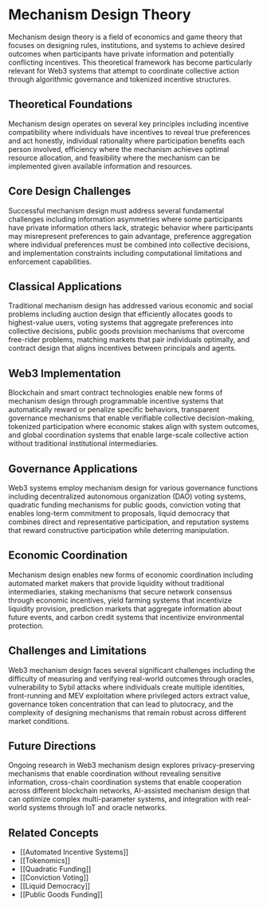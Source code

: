 # Mechanism Design Theory

Mechanism design theory is a field of economics and game theory that focuses on designing rules, institutions, and systems to achieve desired outcomes when participants have private information and potentially conflicting incentives. This theoretical framework has become particularly relevant for Web3 systems that attempt to coordinate collective action through algorithmic governance and tokenized incentive structures.

## Theoretical Foundations

Mechanism design operates on several key principles including incentive compatibility where individuals have incentives to reveal true preferences and act honestly, individual rationality where participation benefits each person involved, efficiency where the mechanism achieves optimal resource allocation, and feasibility where the mechanism can be implemented given available information and resources.

## Core Design Challenges

Successful mechanism design must address several fundamental challenges including information asymmetries where some participants have private information others lack, strategic behavior where participants may misrepresent preferences to gain advantage, preference aggregation where individual preferences must be combined into collective decisions, and implementation constraints including computational limitations and enforcement capabilities.

## Classical Applications

Traditional mechanism design has addressed various economic and social problems including auction design that efficiently allocates goods to highest-value users, voting systems that aggregate preferences into collective decisions, public goods provision mechanisms that overcome free-rider problems, matching markets that pair individuals optimally, and contract design that aligns incentives between principals and agents.

## Web3 Implementation

Blockchain and smart contract technologies enable new forms of mechanism design through programmable incentive systems that automatically reward or penalize specific behaviors, transparent governance mechanisms that enable verifiable collective decision-making, tokenized participation where economic stakes align with system outcomes, and global coordination systems that enable large-scale collective action without traditional institutional intermediaries.

## Governance Applications

Web3 systems employ mechanism design for various governance functions including decentralized autonomous organization (DAO) voting systems, quadratic funding mechanisms for public goods, conviction voting that enables long-term commitment to proposals, liquid democracy that combines direct and representative participation, and reputation systems that reward constructive participation while deterring manipulation.

## Economic Coordination

Mechanism design enables new forms of economic coordination including automated market makers that provide liquidity without traditional intermediaries, staking mechanisms that secure network consensus through economic incentives, yield farming systems that incentivize liquidity provision, prediction markets that aggregate information about future events, and carbon credit systems that incentivize environmental protection.

## Challenges and Limitations

Web3 mechanism design faces several significant challenges including the difficulty of measuring and verifying real-world outcomes through oracles, vulnerability to Sybil attacks where individuals create multiple identities, front-running and MEV exploitation where privileged actors extract value, governance token concentration that can lead to plutocracy, and the complexity of designing mechanisms that remain robust across different market conditions.

## Future Directions

Ongoing research in Web3 mechanism design explores privacy-preserving mechanisms that enable coordination without revealing sensitive information, cross-chain coordination systems that enable cooperation across different blockchain networks, AI-assisted mechanism design that can optimize complex multi-parameter systems, and integration with real-world systems through IoT and oracle networks.

## Related Concepts

- [[Automated Incentive Systems]]
- [[Tokenomics]]
- [[Quadratic Funding]]
- [[Conviction Voting]]
- [[Liquid Democracy]]
- [[Public Goods Funding]]
